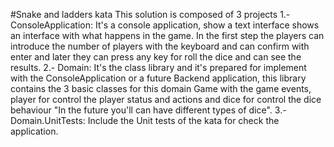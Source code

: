 #Snake and ladders kata
This solution is composed of 3 projects
1.- ConsoleApplication: It's a console application, show a text interface shows an interface with what happens in the game. 
						In the first step the players can introduce the number of players with the keyboard and can confirm with enter and
						later they can press any key for roll the dice and can see the results.
2.- Domain: It's the class library and it's prepared for implement with the ConsoleApplication or a future Backend application, this library contains
			the 3 basic classes for this domain Game with the game events, player for control the player status and actions and dice for control the dice behaviour
			"In the future you'll can have different types of dice".
3.- Domain.UnitTests: Include the Unit tests of the kata for check the application.
